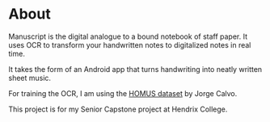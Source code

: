 # About 

Manuscript is the digital analogue to a bound notebook of staff paper. It uses OCR to transform your handwritten notes to digitalized notes in real time.

It takes the form of an Android app that turns handwriting into neatly written sheet music. 

For training the OCR, I am using the [HOMUS dataset](https://grfia.dlsi.ua.es/homus/) by Jorge Calvo.

This project is for my Senior Capstone project at Hendrix College.
